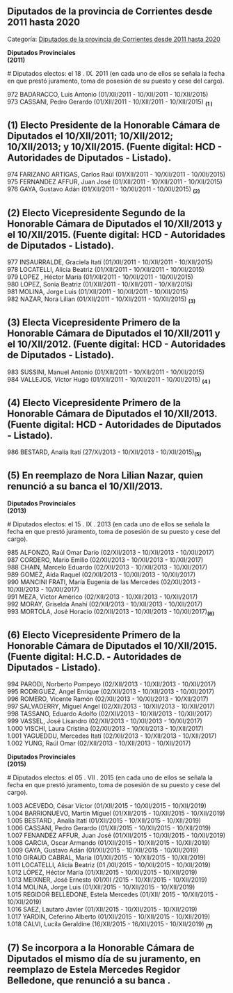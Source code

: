 ## Diputados de la provincia de Corrientes desde 2011 hasta 2020

Categoría: [Diputados de la provincia de Corrientes desde 2011 hasta 2020](http://descubrircorrientes.com.ar/2012/index.php/3667-cronologias/cronologias-del-periodo-independiente/poder-legislativo-de-la-provincia-de-corrientes/integrantes-de-la-honorable-camara-de-diputados/diputados-de-la-provincia-de-corrientes-desde-2011-hasta-2020)

**Diputados Provinciales**  
**(2011)**

\# Diputados electos: el 18 . IX. 2011 (en cada uno de ellos se señala la fecha en que prestó juramento, toma de posesión de su puesto y cese del cargo).

972 BADARACCO, Luis Antonio (01/XII/2011 - 10/XII/2011 - 10/XII/2015)  
973 CASSANI, Pedro Gerardo (01/XII/2011 - 10/XII/2011 - 10/XII/2015) <sub><strong><span><span>(1 )</span></span></strong></sub>

## **(1)** Electo Presidente de la Honorable Cámara de Diputados el 10/XII/2011; 10/XII/2012; 10/XII/2013; y 10/XII/2015. (Fuente digital: HCD - Autoridades de Diputados - Listado).

974 FARIZANO ARTIGAS, Carlos Raúl (01/XII/2011 - 10/XII/2011 - 10/XII/2015)  
975 FERNANDEZ AFFUR, Juan José (01/XII/2011 - 10/XII/2011 - 10/XII/2015)  
976 GAYA, Gustavo Adán (01/XII/2011 - 10/XII/2011 - 10/XII/2015) <sub><strong><span><span>(2)</span></span></strong></sub>

## **(2)** Electo Vicepresidente Segundo de la Honorable Cámara de Diputados el 10/XII/2013 y el 10/XII/2015. (Fuente digital: HCD - Autoridades de Diputados - Listado).

977 INSAURRALDE, Graciela Itatí (01/XII/2011 - 10/XII/2011 - 10/XII/2015)  
978 LOCATELLI, Alicia Beatriz (01/XII/2011 - 10/XII/2011 - 10/XII/2015)  
979 LOPEZ , Héctor María (01/XII/2011 - 10/XII/2011 - 10/XII/2015)  
980 LOPEZ, Sonia Beatriz (01/XII/2011 - 10/XII/2011 - 10/XII/2015)  
981 MOLINA, Jorge Luis (01/XII/2011 - 10/XII/2011 - 10/XII/2015)  
982 NAZAR, Nora Lilian (01/XII/2011 - 10/XII/2011 - 10/XII/2015) <sub><strong><span><span>(3)</span></span></strong></sub>

## **(3)** Electa Vicepresidente Primero de la Honorable Cámara de Diputados el 10/XII/2011 y el 10/XII/2012. (Fuente digital: HCD - Autoridades de Diputados - Listado).

983 SUSSINI, Manuel Antonio (01/XII/2011 - 10/XII/2011 - 10/XII/2015)  
984 VALLEJOS, Víctor Hugo (01/XII/2011 - 10/XII/2011 - 10/XII/2015) <sub><strong><span><span>(4 )</span></span></strong></sub>

## **(4)** Electo Vicepresidente Primero de la Honorable Cámara de Diputados el 10/XII/2013. (Fuente digital: HCD - Autoridades de Diputados - Listado).

986 BESTARD, Analía Itatí (27/XI/2013 - 10/XII/2013 - 10/XII/2015)<sub><strong>(5)</strong></sub>

## **(5)** En reemplazo de Nora Lilian Nazar, quien renunció a su banca el 10/XII/2013.

**Diputados Provinciales**  
**(2013)**

\# Diputados electos: el 15 . IX . 2013 (en cada uno de ellos se señala la fecha en que prestó juramento, toma de posesión de su puesto y cese del cargo).

985 ALFONZO, Raúl Omar Darío (02/XII/2013 - 10/XII/2013 - 10/XII/2017)  
987 CORDERO, Mario Emilio (02/XII/2013 - 10/XII/2013 - 10/XII/2017)  
988 CHAIN, Marcelo Eduardo (02/XII/2013 - 10/XII/2013 - 10/XII/2017)  
989 GOMEZ, Aída Raquel (02/XII/2013 - 10/XII/2013 - 10/XII/2017)  
990 MANCINI FRATI, María Eugenia de las Mercedes (02/XII/2013 - 10/XII/2013 - 10/XII/2017)  
991 MEZA, Víctor Américo (02/XII/2013 - 10/XII/2013 - 10/XII/2017)  
992 MORAY, Griselda Anahí (02/XII/2013 - 10/XII/2013 - 10/XII/2017)  
993 MORTOLA, José Horacio (02/XII/2013 - 10/XII/2013 - 10/XII/2017)<sub><strong>(6)</strong></sub>

## **(6)** Electo Vicepresidente Primero de la Honorable Cámara de Diputados el 10/XII/2015. (Fuente digital: H.C.D. - Autoridades de Diputados - Listado).

994 PARODI, Norberto Pompeyo (02/XII/2013 - 10/XII/2013 - 10/XII/2017)  
995 RODRIGUEZ, Angel Enrique (02/XII/2013 - 10/XII/2013 - 10/XII/2017)  
996 ROMERO, Vicente Ramón (02/XII/2013 - 10/XII/2013 - 10/XII/2017)  
997 SALVADERRY, Miguel Angel (02/XII/2013 - 10/XII/2013 - 10/XII/2017)  
998 TASSANO, Eduardo Adolfo (02/XII/2013 - 10/XII/2013 - 10/XII/2017)  
999 VASSEL, José Lisandro (02/XII/2013 - 10/XII/2013 - 10/XII/2017)  
1.000 VISCHI, Laura Cristina (02/XII/2013 - 10/XII/2013 - 10/XII/2017)  
1.001 YAGUEDDU, Mercedes Itatí (02/XII/2013 - 10/XII/2013 - 10/XII/2017)  
1.002 YUNG, Raúl Omar (02/XII/2013 - 10/XII/2013 - 10/XII/2017)

**Diputados Provinciales**  
**(2015)**

\# Diputados electos: el 05 . VII . 2015 (en cada uno de ellos se señala la fecha en que prestó juramento, toma de posesión de su puesto y cese del cargo).

1.003 ACEVEDO, César Víctor (01/XII/2015 - 10/XII/2015 - 10/XII/2019)  
1.004 BARRIONUEVO, Martín Miguel (01/XII/2015 - 10/XII/2015 - 10/XII/2019)  
1.005 BESTARD , Analía Itatí (01/XII/2015 - 10/XII/2015 - 10/XII/2019)  
1.006 CASSANI, Pedro Gerardo (01/XII/2015 - 10/XII/2015 - 10/XII/2019)  
1.007 FENANDEZ AFFUR, Juan José (01/XII/2015 - 10/XII/2015 - 10/XII/2019)  
1.008 GARCIA, Oscar Armando (01/XII/2015 - 10/XII/2015 - 10/XII/2019)  
1.009 GAYA, Gustavo Adán (01/XII/2015 - 10/XII/2015 - 10/XII/2019)  
1.010 GIRAUD CABRAL, María (01/XII/2015 - 10/XII/2015 - 10/XII/2019)  
1.011 LOCATELLI, Alicia Beatriz (01 /XII/2015 - 10/XII/2015 - 10/XII/2019)  
1.012 LÓPEZ, Héctor María (01/XII/2015 - 10/XII/2015 - 10/XII/2019)  
1.013 MEIXNER, José Ernesto (01/XII /2015 - 10/XII/2015 - 10/XII/2019)  
1.014 MOLINA, Jorge Luis (01/XII/2015 - 10/XII/2015 - 10/XII/2019)  
1.015 REGIDOR BELLEDONE, Estela Mercedes (01/XII/ 2015 - 10/XII/2015 - 10/XII/2019)  
1.016 SAEZ, Lautaro Javier (01/XII/2015 - 10/XII/2015 - 10/XII/2019)  
1.017 YARDIN, Ceferino Alberto (01/XII/2015 - 10/XII/2015 - 10/XII/2019)  
1.018 CALVI, Lucila Geraldine (16/XII/2015 - 16/XII/2015 - 10/XII/2019) <sub><strong><span><span>(7)</span></span></strong></sub>

## **(7)** Se incorpora a la Honorable Cámara de Diputados el mismo día de su juramento, en reemplazo de Estela Mercedes Regidor Belledone, que renunció a su banca .